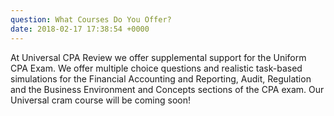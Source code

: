 ```yaml
---
question: What Courses Do You Offer?
date: 2018-02-17 17:38:54 +0000
---
```

At Universal CPA Review we offer supplemental support for the Uniform CPA Exam. We offer multiple choice questions and realistic task-based simulations for the Financial Accounting and Reporting, Audit, Regulation and the Business Environment and Concepts sections of the CPA exam. Our Universal cram course will be coming soon! 